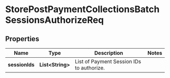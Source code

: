 # StorePostPaymentCollectionsBatchSessionsAuthorizeReq

## Properties
Name | Type | Description | Notes
------------ | ------------- | ------------- | -------------
**sessionIds** | **List&lt;String&gt;** | List of Payment Session IDs to authorize. | 
